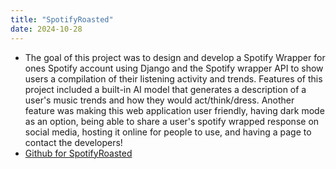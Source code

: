 ```yaml
---
title: "SpotifyRoasted"
date: 2024-10-28
---
```


- The goal of this project was to design and develop a Spotify Wrapper for ones Spotify account using Django and the Spotify wrapper API to show users a compilation of their listening activity and trends. Features of this project included a built-in AI model that generates a description of a user's music trends and how they would act/think/dress. Another feature was making this web application user friendly, having dark mode as an option, being able to share a user's spotify wrapped response on social media, hosting it online for people to use, and having a page to contact the developers!
- [Github for SpotifyRoasted](https://github.com/gumpshroom/spotifyRoasted)
